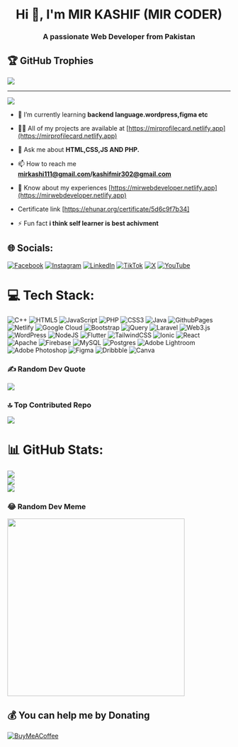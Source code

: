 <h1 align="center">Hi 👋, I'm MIR KASHIF (MIR CODER)</h1>
<h3 align="center">A passionate Web Developer from Pakistan</h3>

## 🏆 GitHub Trophies
![](https://github-profile-trophy.vercel.app/?username=mirkashi&theme=radical&no-frame=true&no-bg=false&margin-w=4)

---
[![](https://visitcount.itsvg.in/api?id=mirkashi&icon=6&color=6)](https://visitcount.itsvg.in)

- 🌱 I’m currently learning **backend language.wordpress,figma etc**

- 👨‍💻 All of my projects are available at [https://mirprofilecard.netlify.app](https://mirprofilecard.netlify.app)

- 💬 Ask me about **HTML,CSS,JS AND PHP.**

- 📫 How to reach me **mirkashi111@gmail.com/kashifmir302@gmail.com**

- 📄 Know about my experiences [https://mirwebdeveloper.netlify.app](https://mirwebdeveloper.netlify.app)

-    Certificate link [https://ehunar.org/certificate/5d6c9f7b34]

- ⚡ Fun fact **i think self learner is best achivment**


## 🌐 Socials:
[![Facebook](https://img.shields.io/badge/Facebook-%231877F2.svg?logo=Facebook&logoColor=white)](https://facebook.com/https://web.facebook.com/boost.your.biz.fr) [![Instagram](https://img.shields.io/badge/Instagram-%23E4405F.svg?logo=Instagram&logoColor=white)](https://instagram.com/https://www.instagram.com/mirwebdev/) [![LinkedIn](https://img.shields.io/badge/LinkedIn-%230077B5.svg?logo=linkedin&logoColor=white)](https://linkedin.com/in/https://www.linkedin.com/in/mir-kashif-28987428b/) [![TikTok](https://img.shields.io/badge/TikTok-%23000000.svg?logo=TikTok&logoColor=white)](https://tiktok.com/@https://www.tiktok.com/@mircoder10) [![X](https://img.shields.io/badge/X-black.svg?logo=X&logoColor=white)](https://x.com/https://twitter.com/Mircoder10) [![YouTube](https://img.shields.io/badge/YouTube-%23FF0000.svg?logo=YouTube&logoColor=white)](https://youtube.com/@https://youtube.com/@MIRCoder?si=GYI9rEIMAxDVBS12) 

# 💻 Tech Stack:
![C++](https://img.shields.io/badge/c++-%2300599C.svg?style=plastic&logo=c%2B%2B&logoColor=white) ![HTML5](https://img.shields.io/badge/html5-%23E34F26.svg?style=plastic&logo=html5&logoColor=white) ![JavaScript](https://img.shields.io/badge/javascript-%23323330.svg?style=plastic&logo=javascript&logoColor=%23F7DF1E) ![PHP](https://img.shields.io/badge/php-%23777BB4.svg?style=plastic&logo=php&logoColor=white) ![CSS3](https://img.shields.io/badge/css3-%231572B6.svg?style=plastic&logo=css3&logoColor=white) ![Java](https://img.shields.io/badge/java-%23ED8B00.svg?style=plastic&logo=openjdk&logoColor=white) ![GithubPages](https://img.shields.io/badge/github%20pages-121013?style=plastic&logo=github&logoColor=white) ![Netlify](https://img.shields.io/badge/netlify-%23000000.svg?style=plastic&logo=netlify&logoColor=#00C7B7) ![Google Cloud](https://img.shields.io/badge/GoogleCloud-%234285F4.svg?style=plastic&logo=google-cloud&logoColor=white) ![Bootstrap](https://img.shields.io/badge/bootstrap-%238511FA.svg?style=plastic&logo=bootstrap&logoColor=white) ![jQuery](https://img.shields.io/badge/jquery-%230769AD.svg?style=plastic&logo=jquery&logoColor=white) ![Laravel](https://img.shields.io/badge/laravel-%23FF2D20.svg?style=plastic&logo=laravel&logoColor=white) ![Web3.js](https://img.shields.io/badge/web3.js-F16822?style=plastic&logo=web3.js&logoColor=white) ![WordPress](https://img.shields.io/badge/WordPress-%23117AC9.svg?style=plastic&logo=WordPress&logoColor=white) ![NodeJS](https://img.shields.io/badge/node.js-6DA55F?style=plastic&logo=node.js&logoColor=white) ![Flutter](https://img.shields.io/badge/Flutter-%2302569B.svg?style=plastic&logo=Flutter&logoColor=white) ![TailwindCSS](https://img.shields.io/badge/tailwindcss-%2338B2AC.svg?style=plastic&logo=tailwind-css&logoColor=white) ![Ionic](https://img.shields.io/badge/Ionic-%233880FF.svg?style=plastic&logo=Ionic&logoColor=white) ![React](https://img.shields.io/badge/react-%2320232a.svg?style=plastic&logo=react&logoColor=%2361DAFB) ![Apache](https://img.shields.io/badge/apache-%23D42029.svg?style=plastic&logo=apache&logoColor=white) ![Firebase](https://img.shields.io/badge/Firebase-039BE5?style=plastic&logo=Firebase&logoColor=white) ![MySQL](https://img.shields.io/badge/mysql-%2300000f.svg?style=plastic&logo=mysql&logoColor=white) ![Postgres](https://img.shields.io/badge/postgres-%23316192.svg?style=plastic&logo=postgresql&logoColor=white) ![Adobe Lightroom](https://img.shields.io/badge/Adobe%20Lightroom-31A8FF.svg?style=plastic&logo=Adobe%20Lightroom&logoColor=white) ![Adobe Photoshop](https://img.shields.io/badge/adobe%20photoshop-%2331A8FF.svg?style=plastic&logo=adobe%20photoshop&logoColor=white) ![Figma](https://img.shields.io/badge/figma-%23F24E1E.svg?style=plastic&logo=figma&logoColor=white) ![Dribbble](https://img.shields.io/badge/Dribbble-EA4C89?style=plastic&logo=dribbble&logoColor=white) ![Canva](https://img.shields.io/badge/Canva-%2300C4CC.svg?style=plastic&logo=Canva&logoColor=white)

### ✍️ Random Dev Quote
![](https://quotes-github-readme.vercel.app/api?type=vetical&theme=radical)

### 🔝 Top Contributed Repo
![](https://github-contributor-stats.vercel.app/api?username=mirkashi&limit=5&theme=radical&combine_all_yearly_contributions=true)


# 📊 GitHub Stats:
![](https://github-readme-stats.vercel.app/api?username=mirkashi&theme=merko&hide_border=false&include_all_commits=false&count_private=true)<br/>
![](https://github-readme-streak-stats.herokuapp.com/?user=mirkashi&theme=merko&hide_border=false)<br/>
![](https://github-readme-stats.vercel.app/api/top-langs/?username=mirkashi&theme=merko&hide_border=false&include_all_commits=false&count_private=true&layout=compact)

### 😂 Random Dev Meme
<img src='https://randommeme-five.vercel.app/' style="height: 400px;"/>




  ## 💰 You can help me by Donating
  [![BuyMeACoffee](https://img.shields.io/badge/Buy%20Me%20a%20Coffee-ffdd00?style=for-the-badge&logo=buy-me-a-coffee&logoColor=black)](https://buymeacoffee.com/https://www.buymeacoffee.com/mirkashi) 

  
<!-- Proudly created with GPRM ( https://gprm.itsvg.in ) -->
